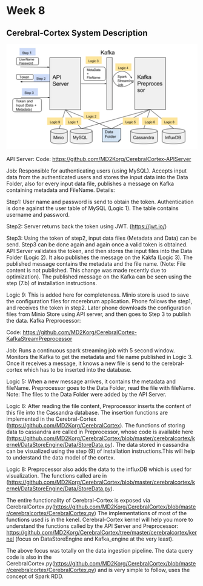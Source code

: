 # [](#header-1)Week 8

## [](#header-2)Cerebral-Cortex System Description

![](cortex.png)<br>

API Server: 
Code: https://github.com/MD2Korg/CerebralCortex-APIServer

Job: Responsible for authenticating users (using MySQL). Accepts input data from the authenticated users and stores the input data into the Data Folder, also for every input data file, publishes a message on Kafka containing metadata and FileName.
Details:

Step1: User name and password is send to obtain the token. Authentication is done against the user table of MySQL (Logic 1). The table contains username and password.

Step2: Server returns back the token using JWT. (https://jwt.io/)

Step3: Using the token of step2, input data files (Metadata and Data) can be send. Step3 can be done again and again once a valid token is obtained. API Server validates the token, and then stores the input files into the Data Folder (Logic 2). It also publishes the message on the Kakfa (Logic 3). The published message contains the metadata and the file name. (Note: File content is not published. This change was made recently due to optimization). The published message on the Kafka can be seen using the step (7.b) of installation instructions.

Logic 9:  This is added here for completeness. Minio store is used to save the configuration files for mcerebrum application. Phone follows the step1, and receives the token in step2. Later phone downloads the configuration files from Minio Store using API server, and then goes to Step 3 to publish the data.
Kafka Preprocessor:

Code: https://github.com/MD2Korg/CerebralCortex-KafkaStreamPreprocessor

Job: Runs a continuous spark streaming job with 5 second window. Monitors the Kafka to get the metadata and file name published in Logic 3. Once it receives a message, it knows a new file is send to the cerebral-cortex which has to be inserted into the database.

Logic 5: When a new message arrives, it contains the metadata and fileName. Preprocessor goes to the Data Folder, read the file with fileName. Note: The files to the Data Folder were added by the API Server. 

Logic 6: After reading the file content, Preprocessor inserts the content of this file into the Cassandra database. The insertion functions are implemented in the Cerebral-Cortex (https://github.com/MD2Korg/CerebralCortex). The functions of storing data to cassandra are called in Preprocessor, whose code is available here (https://github.com/MD2Korg/CerebralCortex/blob/master/cerebralcortex/kernel/DataStoreEngine/Data/StoreData.py). The data stored in cassandra can be visualized using the step (9) of installation instructions.This will help to understand the data model of the cortex. 

Logic 8: Preprocessor also adds the data to the influxDB which is used for visualization. 
The functions called are in (https://github.com/MD2Korg/CerebralCortex/blob/master/cerebralcortex/kernel/DataStoreEngine/Data/StoreData.py).

The entire functionality of Cerebral-Cortex is exposed via CerebralCortex.py(https://github.com/MD2Korg/CerebralCortex/blob/master/cerebralcortex/CerebralCortex.py) The implementations of most of the functions used is in the kenel.
Cerebral-Cortex kernel will help you more to understand the functions called by the API Server and Preprocessor: https://github.com/MD2Korg/CerebralCortex/tree/master/cerebralcortex/kernel
(focus on DataStoreEngine and Kafka_engine at the very least).


The above focus was totally on the data ingestion pipeline. The data query code is also in the CerebralCortex.py(https://github.com/MD2Korg/CerebralCortex/blob/master/cerebralcortex/CerebralCortex.py) and is very simple to follow, uses the concept of Spark RDD.

